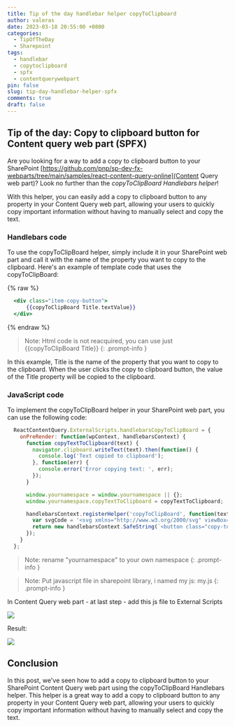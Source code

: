 ```yaml
---
title: Tip of the day handlebar helper copyToClipboard
author: valeras
date: 2023-03-18 20:55:00 +0800
categories:
  - TipOfTheDay
  - Sharepoint
tags:
  - handlebar
  - copytoclipboard
  - spfx
  - contentquerywebpart
pin: false
slug: tip-day-handlebar-helper-spfx
comments: true
draft: false
---
```


## Tip of the day: Copy to clipboard button for Content query web part (SPFX)

Are you looking for a way to add a copy to clipboard button to your SharePoint [https://github.com/pnp/sp-dev-fx-webparts/tree/main/samples/react-content-query-online](Content Query web part)? Look no further than the *copyToClipBoard Handlebars helper*!

With this helper, you can easily add a copy to clipboard button to any property in your Content Query web part, allowing your users to quickly copy important information without having to manually select and copy the text. 

### Handlebars code

To use the copyToClipBoard helper, simply include it in your SharePoint web part and call it with the name of the property you want to copy to the clipboard. Here's an example of template code that uses the copyToClipBoard:

{% raw %}
```hbs
  <div class="item-copy-button">
      {{copyToClipBoard Title.textValue}}
  </div>
```
{% endraw %}

> Note: Html code is not reacquired, you can use just {{copyToClipBoard Title}}
  {: .prompt-info }

In this example, Title is the name of the property that you want to copy to the clipboard. When the user clicks the copy to clipboard button, the value of the Title property will be copied to the clipboard.

### JavaScript code

To implement the copyToClipBoard helper in your SharePoint web part, you can use the following code:

```javascript
  ReactContentQuery.ExternalScripts.handlebarsCopyToClipBoard = {
    onPreRender: function(wpContext, handlebarsContext) {
      function copyTextToClipboard(text) {
        navigator.clipboard.writeText(text).then(function() {
          console.log('Text copied to clipboard');
        }, function(err) {
          console.error('Error copying text: ', err);
        });
      }

      window.yournamespace = window.yournamespace || {};
      window.yournamespace.copyTextToClipboard = copyTextToClipboard;

      handlebarsContext.registerHelper('copyToClipBoard', function(text) {
        var svgCode = '<svg xmlns="http://www.w3.org/2000/svg" viewBox="0 0 24 24" width="16" height="16"><path fill="currentColor" d="M14 2H6a2 2 0 00-2 2v10h2V4h8v16H6v-3H4v3a2 2 0 002 2h8a2 2 0 002-2V4a2 2 0 00-2-2z"/><path fill="none" d="M0 0h24v24H0z"/></svg>';
        return new handlebarsContext.SafeString(`<button class="copy-to-clipboard-button" onclick="yournamespace.copyTextToClipboard('${text}')">${svgCode}</button>`);
      });
    }
  };
```

> Note: rename "yournamespace" to your own namespace
  {: .prompt-info }

> Note: Put javascript file in sharepoint library, i named my js: my.js
  {: .prompt-info }

In Content Query web part - at last step - add this js file to External Scripts

![](/img/posts/contentQueryWebpartLaststep.PNG)

Result:

![](/img/posts/contentqueryresult.PNG)

## Conclusion

In this post, we've seen how to add a copy to clipboard button to your SharePoint Content Query web part using the copyToClipBoard Handlebars helper. This helper is a great way to add a copy to clipboard button to any property in your Content Query web part, allowing your users to quickly copy important information without having to manually select and copy the text.

